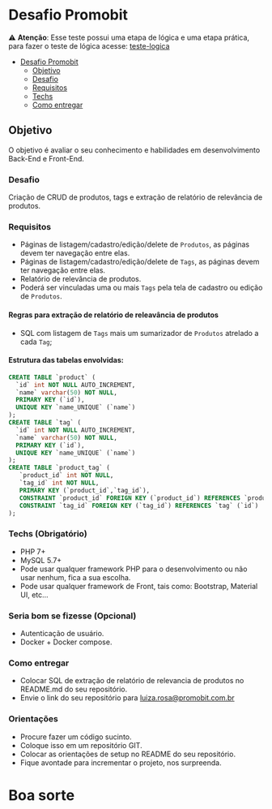 # Desafio Promobit

⚠️ **Atenção**: Esse teste possui uma etapa de lógica e uma etapa prática, para fazer o teste de lógica acesse: [teste-logica](https://github.com/Promobit/teste-logica)

- [Desafio Promobit](#desafio-promobit)
  - [Objetivo](#objetivo)
  - [Desafio](#desafio)
  - [Requisitos](#requisitos)
  - [Techs](#techs-obrigatrio)
  - [Como entregar](#como-entregar)
  
## Objetivo
O objetivo é avaliar o seu conhecimento e habilidades em desenvolvimento Back-End e Front-End.

### Desafio
Criação de CRUD de produtos, tags e extração de relatório de relevância de produtos.

### Requisitos
- Páginas de listagem/cadastro/edição/delete de `Produtos`, as páginas devem ter navegação entre elas.
- Páginas de listagem/cadastro/edição/delete de `Tags`, as páginas devem ter navegação entre elas. 
- Relatório de relevância de produtos.
- Poderá ser vinculadas uma ou mais `Tags` pela tela de cadastro ou edição de `Produtos`.

#### Regras para extração de relatório de releavância de produtos 
- SQL com listagem de `Tags` mais um sumarizador de `Produtos` atrelado a cada `Tag`;

#### Estrutura das tabelas envolvidas:
```SQL
CREATE TABLE `product` (
  `id` int NOT NULL AUTO_INCREMENT,
  `name` varchar(50) NOT NULL,
  PRIMARY KEY (`id`),
  UNIQUE KEY `name_UNIQUE` (`name`)
);
CREATE TABLE `tag` (
  `id` int NOT NULL AUTO_INCREMENT,
  `name` varchar(50) NOT NULL,
  PRIMARY KEY (`id`),
  UNIQUE KEY `name_UNIQUE` (`name`)
);
CREATE TABLE `product_tag` (
   `product_id` int NOT NULL,
   `tag_id` int NOT NULL,
   PRIMARY KEY (`product_id`,`tag_id`),
   CONSTRAINT `product_id` FOREIGN KEY (`product_id`) REFERENCES `product` (`id`),
   CONSTRAINT `tag_id` FOREIGN KEY (`tag_id`) REFERENCES `tag` (`id`)
);
```

### Techs (Obrigatório)

- PHP 7+ 
- MySQL 5.7+
- Pode usar qualquer framework PHP para o desenvolvimento ou não usar nenhum, fica a sua escolha.
- Pode usar qualquer framework de Front, tais como: Bootstrap, Material UI, etc...

### Seria bom se fizesse (Opcional)

- Autenticação de usuário.
- Docker + Docker compose.

### Como entregar

- Colocar SQL de extração de relatório de relevancia de produtos no README.md do seu repositório.
- Envie o link do seu repositório para [luiza.rosa@promobit.com.br](mailto:luiza.rosa@promobit.com.br)

### Orientações
- Procure fazer um código sucinto. 
- Coloque isso em um repositório GIT.
- Colocar as orientações de setup no README do seu repositório.
- Fique avontade para incrementar o projeto, nos surpreenda.

# Boa sorte 
